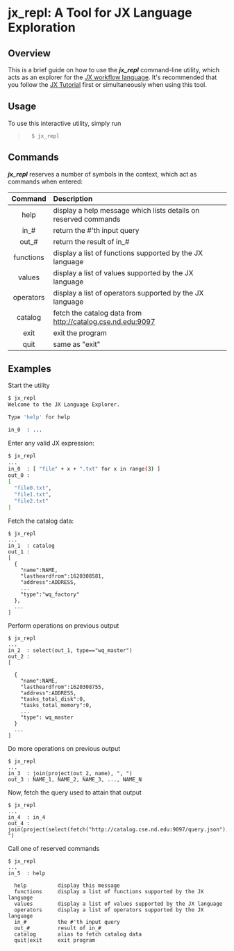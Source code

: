 # jx_repl: A Tool for JX Language Exploration

## Overview
This is a brief guide on how to use the ***jx_repl*** command-line utility,
which acts as an explorer for the [JX workflow language](jx.md).  It's recommended
that you follow the [JX Tutorial](jx-tutorial.md) first or simultaneously when using this
tool.

## Usage
To use this interactive utility, simply run
>       $ jx_repl

## Commands
***jx_repl*** reserves a number of symbols in the context, which act as commands when entered:

| Command | Description |
|:-------:|:------------|
|help | display a help message which lists details on reserved commands |
|in_# | return the #'th input query |
|out_# | return the result of in_# |
|functions | display a list of functions supported by the JX language |
|values | display a list of values supported by the JX language |
|operators | display a list of operators supported by the JX language |
|catalog | fetch the catalog data from http://catalog.cse.nd.edu:9097 |
|exit | exit the program |
|quit | same as "exit" |

## Examples
Start the utility
```bash
$ jx_repl
Welcome to the JX Language Explorer.

Type 'help' for help

in_0  : ...
```

Enter any valid JX expression:

```bash
$ jx_repl
...
in_0  : [ "file" + x + ".txt" for x in range(3) ]
out_0 :
[
  "file0.txt",
  "file1.txt",
  "file2.txt"
]
```

Fetch the catalog data:

```
$ jx_repl
...
in_1  : catalog
out_1 :
[
  {
    "name":NAME,
    "lastheardfrom":1620308581,
    "address":ADDRESS,
    ...
    "type":"wq_factory"
  },
  ...
]
```

Perform operations on previous output

```
$ jx_repl
...
in_2  : select(out_1, type=="wq_master")
out_2 :
[

  {
    "name":NAME,
    "lastheardfrom":1620308755,
    "address":ADDRESS,
    "tasks_total_disk":0,
    "tasks_total_memory":0,
    ...
    "type": wq_master
  }
  ...
]
```

Do more operations on previous output

```
$ jx_repl
...
in_3  : join(project(out_2, name), ", ")
out_3 : NAME_1, NAME_2, NAME_3, ..., NAME_N
```

Now, fetch the query used to attain that output

```
$ jx_repl
...
in_4  : in_4
out_4 : join(project(select(fetch("http://catalog.cse.nd.edu:9097/query.json"),type=="wq_master"),name),", ")
```

Call one of reserved commands

```text
$ jx_repl
...
in_5  : help

  help          display this message
  functions     display a list of functions supported by the JX language
  values        display a list of values supported by the JX language
  operators     display a list of operators supported by the JX language
  in_#          the #'th input query
  out_#         result of in_#
  catalog       alias to fetch catalog data
  quit|exit     exit program

```
